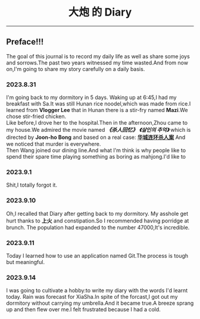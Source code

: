 # <center>__大炮__ 的 __Diary__
----
## Preface!!!
The goal of this journal is to record my daily life as well as share some joys and sorrows.The past two years witnessed my time wasted.And from now on,I'm going to share my story carefully on a daily basis.
### 2023.8.31
I'm going back to my dormitory in 5 days.
Waking up at 6:45,I had my breakfast with Sa.It was still Hunan rice noodel,which was made from rice.I learned from **Vlogger Lee** that in Hunan there is a stir-fry named **Mazi**.We chose stir-fried chicken.  
Like before,I drove her to the hospital.Then in the afternoon,Zhou came to my house.We admired the movie named ***《杀人回忆》*** ***《살인의 추억》*** which is directed by **Joon-ho Bong** and based on a real case: [**华城连环杀人案**](https://movie.douban.com/review/10529645/) And we noticed that murder is everywhere.  
Then Wang joined our dining line.And what I'm think is why people like to spend their spare time playing something as boring as mahjong.I'd like to 
### 2023.9.1
Shit,I totally forgot it.
### 2023.9.10
Oh,I recalled that Diary after getting back to my dormitory.
My asshole get hurt thanks to **上火** and constipation.So I recommended having porridge at brunch.
The population had expanded to the number 47000,It's incredible.  
### 2023.9.11
Today I learned how to use an application named Git.The process is tough but meaningful.
### 2023.9.14
I was going to cultivate a hobby:to write my diary with the words I'd learnt today. Rain was forecast for XiaSha.In spite of the forcast,I got out my dormitory without carrying my umbrella.And it became true.A breeze sprang up and then flew over me.I felt frustrated because I had a cold.
<span style="background: linear-gradient(to right, #ff0000, #ffff00);display:none">This is a text with color gradient.</span>
<div style='color:#FFFFFF;text-shadow:#FF00FF 0px 1px 3px,#FF00FF 1px 0px 3px,#FF00FF 0px -1px 3px,#FF00FF -1px 0px 3px;filter:glow(color=#FF00FF,strength=3);display:none'>在这里输入文字嘿嘿</div>